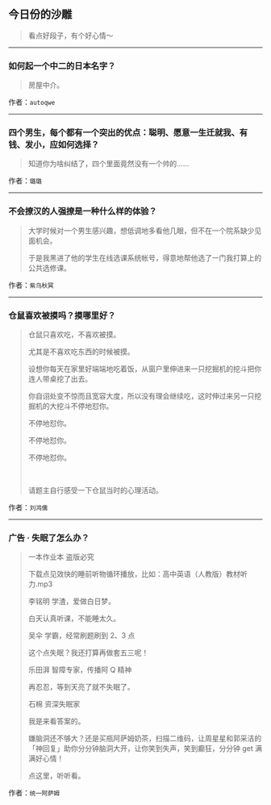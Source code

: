 ## 今日份的沙雕

> 看点好段子，有个好心情～


 
---

### 如何起一个中二的日本名字？

> 房屋中介。


作者：`autoqwe`

---

### 四个男生，每个都有一个突出的优点：聪明、愿意一生迁就我、有钱、发小，应如何选择？

> 知道你为啥纠结了，四个里面竟然没有一个帅的……


作者：`璐璐`

---

### 不会撩汉的人强撩是一种什么样的体验？

> 大学时候对一个男生感兴趣，想低调地多看他几眼，但不在一个院系缺少见面机会。
> 
> 于是我黑进了他的学生在线选课系统帐号，得意地帮他选了一门我打算上的公共选修课。


作者：`紫乌秋冥`

---

### 仓鼠喜欢被摸吗？摸哪里好？

> 仓鼠只喜欢吃，不喜欢被摸。
> 
> 尤其是不喜欢吃东西的时候被摸。
> 
> 设想你每天在家里好端端地吃着饭，从窗户里伸进来一只挖掘机的挖斗把你连人带桌挖了出去。
> 
> 你自诩处变不惊而且宽容大度，所以没有理会继续吃，这时伸过来另一只挖掘机的大挖斗不停地怼你。
> 
> 不停地怼你。
> 
> 不停地怼你。
> 
> 不停地怼你。
> 
>  
> 
> 请题主自行感受一下仓鼠当时的心理活动。


作者：`刘鸿儒`

---

### 广告 · 失眠了怎么办？

> 一本作业本 盗版必究
> 
> 下载点见效快的睡前听物循环播放，比如：高中英语（人教版）教材听力.mp3
> 
> 李铭明 学渣，爱做白日梦。
> 
> 白天认真听课，不能睡太久。
> 
> 吴伞 学霸，经常刷题刷到 2、3 点
> 
> 这个点失眠？我还打算再做套五三呢！
> 
> 乐田湃 智障专家，传播阿 Q 精神
> 
> 再忍忍，等到天亮了就不失眠了。
> 
> 石棉 资深失眠家
> 
> 我是来看答案的。
> 
> 嫌脑洞还不够大？还是买瓶阿萨姆奶茶，扫描二维码，让周星星和郭采洁的「神回复」助你分分钟脑洞大开，让你笑到失声，笑到癫狂，分分钟 get 满满好心情！
> 
> 点这里，听听看。


作者：`统一阿萨姆`